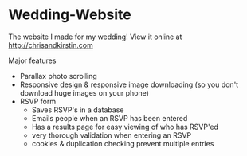 Wedding-Website
===============

The website I made for my wedding!  View it online at http://chrisandkirstin.com


Major features
* Parallax photo scrolling
* Responsive design & responsive image downloading (so you don't download huge images on your phone)
* RSVP form
  * Saves RSVP's in a database
  * Emails people when an RSVP has been entered
  * Has a results page for easy viewing of who has RSVP'ed
  * very thorough validation when entering an RSVP
  * cookies & duplication checking prevent multiple entries
